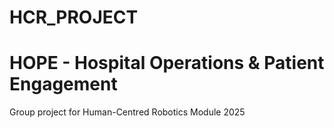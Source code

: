 # HCR_PROJECT
# HOPE - Hospital Operations & Patient Engagement
Group project for Human-Centred Robotics Module 2025
